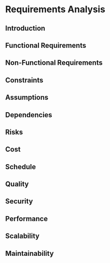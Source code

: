 # Requirements Analysis

## Introduction

## Functional Requirements

## Non-Functional Requirements

## Constraints

## Assumptions

## Dependencies

## Risks

## Cost

## Schedule

## Quality

## Security

## Performance

## Scalability

## Maintainability
